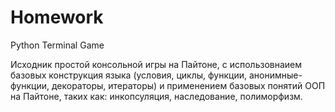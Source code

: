 # Homework
Python Terminal Game

Исходник простой консольной игры на Пайтоне, с использовнаием базовых конструкция языка (условия, циклы, функции, анонимные-функции, декораторы, итераторы) и применением базовых понятий ООП на Пайтоне, таких как: инкопсуляция, наследование, полиморфизм. 
